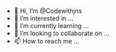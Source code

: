 - 👋 Hi, I’m @Codewithjns
- 👀 I’m interested in ...
- 🌱 I’m currently learning ...
- 💞️ I’m looking to collaborate on ...
- 📫 How to reach me ...

<!---
Codewithjns/Codewithjns is a ✨ special ✨ repository because its `README.md` (this file) appears on your GitHub profile.
You can click the Preview link to take a look at your changes.
--->
